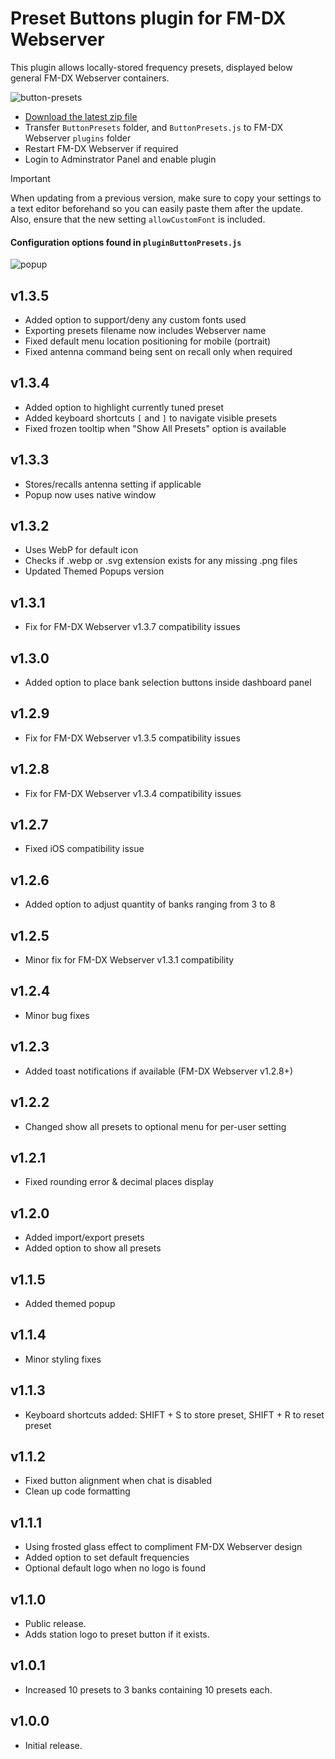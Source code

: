 # Preset Buttons plugin for FM-DX Webserver

This plugin allows locally-stored frequency presets, displayed below general FM-DX Webserver containers.

![button-presets](https://github.com/user-attachments/assets/999726ed-db94-456a-9f53-2620085ca518)

* [Download the latest zip file](https://github.com/AmateurAudioDude/FM-DX-Webserver-Plugin-Button-Presets/archive/refs/heads/main.zip)
* Transfer `ButtonPresets` folder, and `ButtonPresets.js` to FM-DX Webserver `plugins` folder
* Restart FM-DX Webserver if required
* Login to Adminstrator Panel and enable plugin

> [!IMPORTANT]
> When updating from a previous version, make sure to copy your settings to a text editor beforehand so you can easily paste them after the update. Also, ensure that the new setting `allowCustomFont` is included.

#### Configuration options found in `pluginButtonPresets.js`

![popup](https://github.com/user-attachments/assets/ad910fdb-ae7d-4b4c-aea4-9e6acfd13b56)

v1.3.5
------
* Added option to support/deny any custom fonts used
* Exporting presets filename now includes Webserver name
* Fixed default menu location positioning for mobile (portrait)
* Fixed antenna command being sent on recall only when required

v1.3.4
------
* Added option to highlight currently tuned preset
* Added keyboard shortcuts `[` and `]` to navigate visible presets
* Fixed frozen tooltip when "Show All Presets" option is available

v1.3.3
------
* Stores/recalls antenna setting if applicable
* Popup now uses native window

v1.3.2
------
* Uses WebP for default icon
* Checks if .webp or .svg extension exists for any missing .png files
* Updated Themed Popups version

v1.3.1
------
* Fix for FM-DX Webserver v1.3.7 compatibility issues

v1.3.0
------
* Added option to place bank selection buttons inside dashboard panel

v1.2.9
------
* Fix for FM-DX Webserver v1.3.5 compatibility issues

v1.2.8
------
* Fix for FM-DX Webserver v1.3.4 compatibility issues

v1.2.7
------
* Fixed iOS compatibility issue

v1.2.6
------
* Added option to adjust quantity of banks ranging from 3 to 8

v1.2.5
------
* Minor fix for FM-DX Webserver v1.3.1 compatibility

v1.2.4
------
* Minor bug fixes

v1.2.3
------
* Added toast notifications if available (FM-DX Webserver v1.2.8+)

v1.2.2
------
* Changed show all presets to optional menu for per-user setting

v1.2.1
------
* Fixed rounding error & decimal places display

v1.2.0
------
* Added import/export presets
* Added option to show all presets

v1.1.5
------
* Added themed popup

v1.1.4
------
* Minor styling fixes

v1.1.3
------
* Keyboard shortcuts added: SHIFT + S to store preset, SHIFT + R to reset preset

v1.1.2
------
* Fixed button alignment when chat is disabled
* Clean up code formatting

v1.1.1
------
* Using frosted glass effect to compliment FM-DX Webserver design
* Added option to set default frequencies
* Optional default logo when no logo is found

v1.1.0
------
* Public release.
* Adds station logo to preset button if it exists.

v1.0.1
------
* Increased 10 presets to 3 banks containing 10 presets each.

v1.0.0
------
* Initial release.
